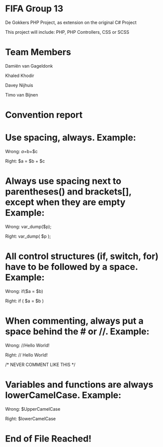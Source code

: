 # FIFA Group 13
De Gokkers PHP Project, as extension on the original C# Project

This project will include: PHP, PHP Controllers, CSS or SCSS

# Team Members

Damiën van Gageldonk

Khaled Khodir

Davey Nijhuis

Timo van Bijnen

# Convention report

# Use spacing, always. Example:
Wrong:
$a=$b+$c

Right:
$a = $b + $c

# Always use spacing next to parentheses() and brackets[], except when they are empty Example:
Wrong:
var_dump($p);

Right:
var_dump( $p );

# All control structures (if, switch, for) have to be followed by a space. Example:

Wrong:
if($a = $b)

Right:
if ( $a = $b )

# When commenting, always put a space behind the # or //. Example:

Wrong: 
//Hello World!

Right:
// Hello World!

/* NEVER COMMENT LIKE THIS */

# Variables and functions are always lowerCamelCase. Example:

Wrong:
$UpperCamelCase

Right:
$lowerCamelCase

# End of File Reached!
